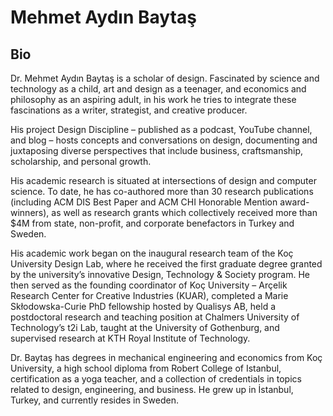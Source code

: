 # Mehmet Aydın Baytaş

<div class="col-md-6" markdown="1">

## Bio

Dr. Mehmet Aydın Baytaş is a scholar of design. Fascinated by science and technology as a child, art and design as a teenager, and economics and philosophy as an aspiring adult, in his work he tries to integrate these fascinations as a writer, strategist, and creative producer.

His project Design Discipline – published as a podcast, YouTube channel, and blog – hosts concepts and conversations on design, documenting and juxtaposing diverse perspectives that include business, craftsmanship, scholarship, and personal growth.

His academic research is situated at intersections of design and computer science. To date, he has co-authored more than 30 research publications (including ACM DIS Best Paper and ACM CHI Honorable Mention award-winners), as well as research grants which collectively received more than $4M from state, non-profit, and corporate benefactors in Turkey and Sweden. 

His academic work began on the inaugural research team of the Koç University Design Lab, where he received the first graduate degree granted by the university’s innovative Design, Technology & Society program. He then served as the founding coordinator of Koç University – Arçelik Research Center for Creative Industries (KUAR), completed a Marie Skłodowska-Curie PhD fellowship hosted by Qualisys AB, held a postdoctoral research and teaching position at Chalmers University of Technology’s t2i Lab, taught at the University of Gothenburg, and supervised research at KTH Royal Institute of Technology.

Dr. Baytaş has degrees in mechanical engineering and economics from Koç University, a high school diploma from Robert College of Istanbul, certification as a yoga teacher, and a collection of credentials in topics related to design, engineering, and business. He grew up in İstanbul, Turkey, and currently resides in Sweden.

</div>
